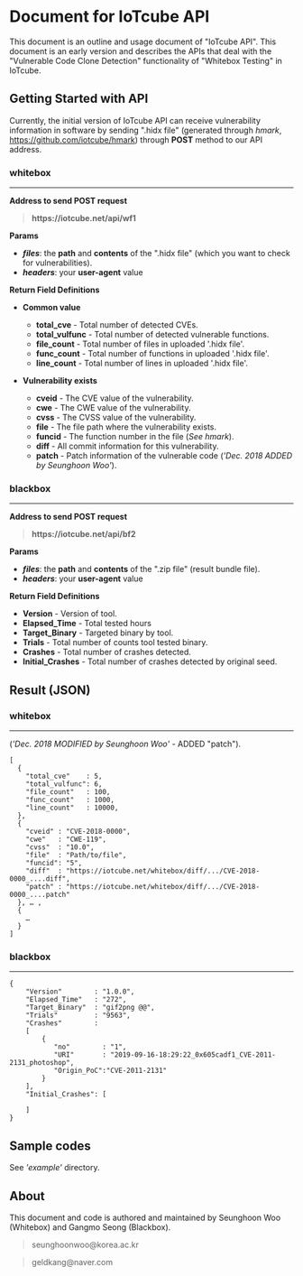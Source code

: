 # Document for IoTcube API
This document is an outline and usage document of "IoTcube API". This document is an early version and describes the APIs that deal with the "Vulnerable Code Clone Detection" functionality of "Whitebox Testing" in IoTcube.

## Getting Started with API
Currently, the initial version of IoTcube API can receive vulnerability information in software by sending ".hidx file" (generated through *hmark*, <https://github.com/iotcube/hmark>) through **POST** method to our API address.

### whitebox
---
**Address to send POST request**
>**https://<span></span>iotcube.net/api/wf1**

**Params**
* ***files***: the **path** and **contents** of the ".hidx file" (which you want to check for vulnerabilities).
* ***headers***: your **user-agent** value

**Return Field Definitions**
+ **Common value**
   + **total_cve** - Total number of detected CVEs.
   + **total_vulfunc** - Total number of detected vulnerable functions.
   + **file_count** - Total number of files in uploaded '.hidx file'.
   + **func_count** - Total number of functions in uploaded '.hidx file'.
   + **line_count** - Total number of lines in uploaded '.hidx file'.
   
+ **Vulnerability exists**
   + **cveid** - The CVE value of the vulnerability.
   + **cwe** - The CWE value of the vulnerability.
   + **cvss** - The CVSS value of the vulnerability.
   + **file** - The file path where the vulnerability exists.
   + **funcid** - The function number in the file (*See hmark*).
   + **diff** - All commit information for this vulnerability.
   + **patch** - Patch information of the vulnerable code (*'Dec. 2018 ADDED by Seunghoon Woo'*).
  
### blackbox
---
**Address to send POST request**
>**https://<span></span>iotcube.net/api/bf2**

**Params**
* ***files***: the **path** and **contents** of the ".zip file" (result bundle file).
* ***headers***: your **user-agent** value

**Return Field Definitions**
   + **Version** - Version of tool.
   + **Elapsed_Time** - Total tested hours
   + **Target_Binary** - Targeted binary by tool.
   + **Trials** - Total number of counts tool tested binary.
   + **Crashes** - Total number of crashes detected.
   + **Initial_Crashes** - Total number of crashes detected by original seed.
   
## Result (JSON)

### whitebox
---
(*'Dec. 2018 MODIFIED by Seunghoon Woo'* - ADDED "patch").
```
[
  {
    "total_cve"    : 5,
    "total_vulfunc": 6, 
    "file_count"   : 100,
    "func_count"   : 1000,
    "line_count"   : 10000,
  }, 
  {
    "cveid" : "CVE-2018-0000",
    "cwe"   : "CWE-119",
    "cvss"  : "10.0", 
    "file"  : "Path/to/file",
    "funcid": "5",
    "diff"  : "https://iotcube.net/whitebox/diff/.../CVE-2018-0000_....diff", 
    "patch" : "https://iotcube.net/whitebox/diff/.../CVE-2018-0000_....patch" 
  }, … ,
  {
    … 
  }
] 
```
### blackbox
---
```
{
	"Version"        : "1.0.0",
	"Elapsed_Time"   : "272",
	"Target_Binary"  : "gif2png @@",
	"Trials"         : "9563",
	"Crashes"        : 
	[
		{ 
		   "no"        : "1", 
		   "URI"       : "2019-09-16-18:29:22_0x605cadf1_CVE-2011-2131_photoshop", 
		   "Origin_PoC":"CVE-2011-2131" 
		}
	],
	"Initial_Crashes": [

	]
}
```
Sample codes
------------
See *'example'* directory.

About
-----
This document and code is authored and maintained by Seunghoon Woo (Whitebox) and Gangmo Seong (Blackbox).
>seunghoonwoo@<span></span>korea.ac.kr

>geldkang@<span></span>naver.com
